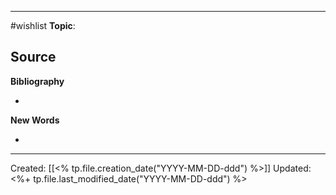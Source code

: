 

--- 
#wishlist
**Topic**: 

**Source**
- 


**Bibliography**

- 

**New Words**

- 

---
Created: [[<% tp.file.creation_date("YYYY-MM-DD-ddd") %>]]
Updated: <%+ tp.file.last_modified_date("YYYY-MM-DD-ddd") %>
